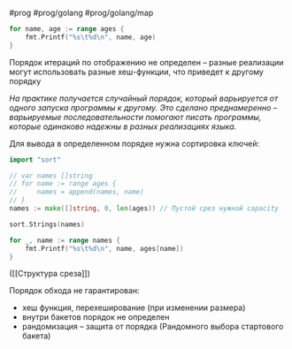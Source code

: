 #prog #prog/golang #prog/golang/map 

```go
for name, age := range ages {
	fmt.Printf("%s\t%d\n", name, age)
}
```
Порядок итераций по отображению не определен – разные реализации могут использовать разные хеш-функции, что приведет к другому порядку

*На практике по­лучается случайный порядок, который варьируется от одного запуска программы к*
*другому. Это сделано преднамеренно – варьируемые последовательности помогают писать программы, которые одинаково надежны в разных реализациях языка.*

Для вывода в определенном порядке нужна сортировка ключей:
```go
import "sort"

// var names []string
// for name := range ages {
//     names = append(names, name)
// }
names := make([]string, 0, len(ages)) // Пустой срез нужной capacity

sort.Strings(names)

for _, name := range names {
	fmt.Printf("%s\t%d\n", name, ages[name])
}
```
([[Структура среза]])

Порядок обхода не гарантирован:
- хеш функция, перехеширование (при изменении размера)
- внутри бакетов порядок не определен
- рандомизация – защита от порядка (Рандомного выбора стартового бакета)
